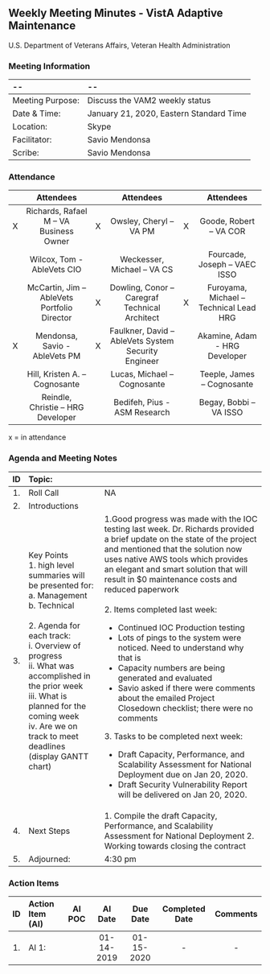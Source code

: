 ## Weekly Meeting Minutes  - VistA Adaptive Maintenance
U.S. Department of Veterans Affairs, Veteran Health Administration

### Meeting Information
| -- | -- |
|:---|:---|
| Meeting Purpose: | Discuss the VAM2 weekly status  |
| Date & Time: | January 21, 2020, Eastern Standard Time |
| Location:	| Skype | 
| Facilitator:	| Savio Mendonsa |
| Scribe: | Savio Mendonsa |

### Attendance
|  | Attendees |  | Attendees	|  | Attendees |
|:---:|:---:|:---:|:---:|:---:|:---:|
| X | Richards, Rafael M – VA Business Owner | X | Owsley, Cheryl – VA PM | X | Goode, Robert – VA COR |
|  | Wilcox, Tom - AbleVets CIO |  | Weckesser, Michael – VA CS |  | Fourcade, Joseph – VAEC ISSO |
|  | McCartin, Jim – AbleVets Portfolio Director | X | Dowling, Conor – Caregraf Technical Architect | X | Furoyama, Michael – Technical Lead HRG | 
| X | Mendonsa, Savio - AbleVets PM | X | Faulkner, David – AbleVets System Security Engineer |  | Akamine, Adam - HRG Developer |
|  | Hill, Kristen A. – Cognosante |  | Lucas, Michael – Cognosante  |  | Teeple, James – Cognosante |
|  | Reindle, Christie – HRG Developer |  | Bedifeh, Pius - ASM Research |  | Begay, Bobbi – VA ISSO |

x = in attendance

### Agenda and Meeting Notes

| ID | Topic: |  |
|:---:|:---|:---|
| 1. | Roll Call | NA |
| 2. | Introductions |  | 
| 3. | Key Points </br>  1. high level summaries will be presented for:  </br>  a. Management  </br>  b. Technical  </br> </br> 2. Agenda for each track:  </br>  i. Overview of progress  </br> ii. What was accomplished in the prior week </br> iii. What is planned for the coming week </br>  iv.	Are we on track to meet deadlines (display GANTT chart) | 1.Good progress was made with the IOC testing last week. Dr. Richards provided a brief update on the state of the project and mentioned that the solution now uses native AWS tools which provides an elegant and smart solution that will result in $0 maintenance costs and reduced paperwork </br> </br> 2. Items completed last week: <ul> <li> Continued IOC Production testing </li> <li> Lots of pings to the system were noticed. Need to understand why that is </li> <li> Capacity numbers are being generated and evaluated </li><li>Savio asked if there were comments about the emailed Project Closedown checklist; there were no comments </li></ul> 3.  Tasks to be completed next week: <ul> <li> Draft Capacity, Performance, and Scalability Assessment for National Deployment due on Jan 20, 2020.<li>Draft Security Vulnerability Report will be delivered on Jan 20, 2020.</li>|
 | 4. | Next Steps| 1. Compile the draft Capacity, Performance, and Scalability Assessment for National Deployment 2. Working towards closing the contract |
| 5. | Adjourned: | 4:30 pm |


### Action Items

| ID | Action Item (AI) | AI POC | AI Date | Due Date | Completed Date | Comments |
|:---:|:---|:---:|:---:|:---:|:---:|:---:|
| 1. | AI 1:   |  | 01-14-2019 | 01-15-2020 | - | - |
